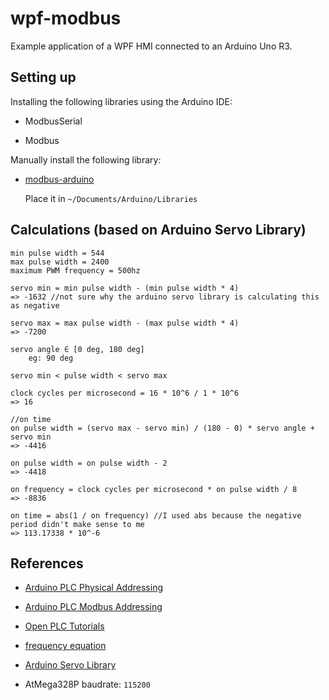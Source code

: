 # wpf-modbus
Example application of a WPF HMI connected to an Arduino Uno R3.

## Setting up 

Installing the following libraries using the Arduino IDE:

- ModbusSerial

- Modbus

Manually install the following library:

- [modbus-arduino](https://github.com/epsilonrt/modbus-arduino/releases/tag/v1.3.0)

    Place it in `~/Documents/Arduino/Libraries`


## Calculations (based on Arduino Servo Library)

    min pulse width = 544
    max pulse width = 2400
    maximum PWM frequency = 500hz

    servo min = min pulse width - (min pulse width * 4)
    => -1632 //not sure why the arduino servo library is calculating this as negative

    servo max = max pulse width - (max pulse width * 4)
    => -7200

    servo angle ∈ [0 deg, 180 deg]
        eg: 90 deg

    servo min < pulse width < servo max

    clock cycles per microsecond = 16 * 10^6 / 1 * 10^6
    => 16
    
    //on time
    on pulse width = (servo max - servo min) / (180 - 0) * servo angle + servo min
    => -4416

    on pulse width = on pulse width - 2
    => -4418

    on frequency = clock cycles per microsecond * on pulse width / 8
    => -8836

    on time = abs(1 / on frequency) //I used abs because the negative period didn't make sense to me
    => 113.17338 * 10^-6

## References

- [Arduino PLC Physical Addressing](https://autonomylogic.com/docs/2-4-physical-addressing/)

- [Arduino PLC Modbus Addressing](https://autonomylogic.com/docs/2-5-modbus-addressing/)

- [Open PLC Tutorials](https://www.youtube.com/@openplc/videos)

- [frequency equation](https://en.wikipedia.org/wiki/Frequency)

- [Arduino Servo Library](https://github.com/arduino-libraries/Servo)

- AtMega328P baudrate: `115200`
